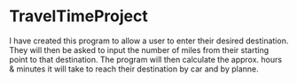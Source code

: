 # TravelTimeProject
I have created this program to allow a user to enter their desired destination. They will then be asked to input the number of miles from their starting point to that destination. The program will then calculate the approx. hours &amp; minutes it will take to reach their destination by car and by planne. 
